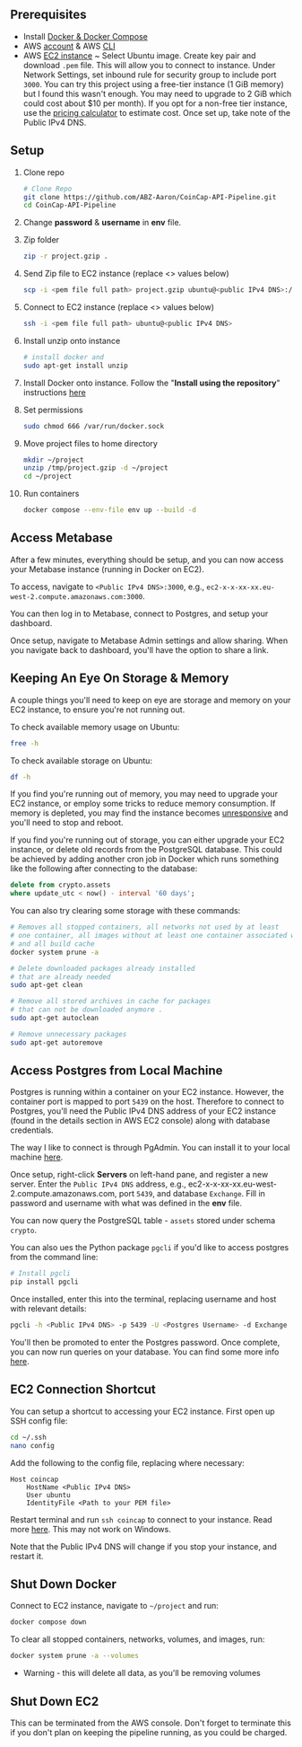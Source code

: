 ## Prerequisites 

* Install [Docker & Docker Compose](https://docs.docker.com/compose/install/compose-desktop/)
* AWS [account](https://aws.amazon.com/premiumsupport/knowledge-center/create-and-activate-aws-account/) & AWS [CLI](https://docs.aws.amazon.com/cli/latest/userguide/cli-configure-quickstart.html)
* AWS [EC2 instance](https://docs.aws.amazon.com/efs/latest/ug/gs-step-one-create-ec2-resources.html) ~ Select Ubuntu image. Create key pair and download `.pem` file. This will allow you to connect to instance. Under Network Settings, set inbound rule for security group to include port `3000`. You can try this project using a free-tier instance (1 GiB memory) but I found this wasn't enough. You may need to upgrade to 2 GiB which could cost about $10 per month). If you opt for a non-free tier instance, use the [pricing calculator](https://calculator.aws/#/) to estimate cost. Once set up, take note of the Public IPv4 DNS.

## Setup

1. Clone repo

    ```bash
    # Clone Repo
    git clone https://github.com/ABZ-Aaron/CoinCap-API-Pipeline.git
    cd CoinCap-API-Pipeline
    ```

1. Change **password** & **username** in **env** file.

1. Zip folder

    ```bash
    zip -r project.gzip .
    ```

1. Send Zip file to EC2 instance (replace <> values below)

    ```bash
    scp -i <pem file full path> project.gzip ubuntu@<public IPv4 DNS>:/tmp
    ```

5. Connect to EC2 instance (replace <> values below)

    ```bash
    ssh -i <pem file full path> ubuntu@<public IPv4 DNS>
    ```

6. Install unzip onto instance

    ```bash
    # install docker and 
    sudo apt-get install unzip
    ```

7. Install Docker onto instance. Follow the "**Install using the repository**" instructions [here](https://docs.docker.com/engine/install/ubuntu/#install-using-the-repository)

8. Set permissions

    ```bash
    sudo chmod 666 /var/run/docker.sock
    ```

9. Move project files to home directory

    ```bash
    mkdir ~/project
    unzip /tmp/project.gzip -d ~/project
    cd ~/project
    ```
10. Run containers

    ```bash
    docker compose --env-file env up --build -d
    ```

## Access Metabase

After a few minutes, everything should be setup, and you can now access your Metabase instance (running in Docker on EC2).

To access, navigate to `<Public IPv4 DNS>:3000`, e.g., `ec2-x-x-xx-xx.eu-west-2.compute.amazonaws.com:3000`.

You can then log in to Metabase, connect to Postgres, and setup your dashboard.

Once setup, navigate to Metabase Admin settings and allow sharing. When you navigate back to dashboard, you'll have the option to share a link.

## Keeping An Eye On Storage & Memory

A couple things you'll need to keep on eye are storage and memory on your EC2 instance, to ensure you're not running out.

To check available memory usage on Ubuntu:

```bash
free -h
```

To check available storage on Ubuntu:

```bash
df -h
```

If you find you're running out of memory, you may need to upgrade your EC2 instance, or employ some tricks to reduce memory consumption. If memory is depleted, you may find the instance becomes [unresponsive](https://aws.amazon.com/premiumsupport/knowledge-center/ec2-linux-prevent-over-utilization/) and you'll need to stop and reboot.

If you find you're running out of storage, you can either upgrade your EC2 instance, or delete old records from the PostgreSQL database. This could be achieved by adding another cron job in Docker which runs something like the following after connecting to the database:

```sql
delete from crypto.assets
where update_utc < now() - interval '60 days';
```

You can also try clearing some storage with these commands:

```bash
# Removes all stopped containers, all networks not used by at least
# one container, all images without at least one container associated with them, 
# and all build cache
docker system prune -a

# Delete downloaded packages already installed
# that are already needed
sudo apt-get clean

# Remove all stored archives in cache for packages 
# that can not be downloaded anymore .
sudo apt-get autoclean

# Remove unnecessary packages
sudo apt-get autoremove
```
## Access Postgres from Local Machine

Postgres is running within a container on your EC2 instance. However, the container port is mapped to port `5439` on the host. Therefore to connect to Postgres, you'll need the  Public IPv4 DNS address of your EC2 instance (found in the details section in AWS EC2 console) along with database credentials. 

The way I like to connect is through PgAdmin. You can install it to your local machine [here](https://www.pgadmin.org/download/). 

Once setup, right-click **Servers** on left-hand pane, and register a new server. Enter the `Public IPv4 DNS` address, e.g., ec2-x-x-xx-xx.eu-west-2.compute.amazonaws.com, port `5439`, and database `Exchange`. Fill in password and username with what was defined in the **env** file.

You can now query the PostgreSQL table - `assets` stored under schema `crypto`.

You can also ues the Python package `pgcli` if you'd like to access postgres from the command line:

```bash
# Install pgcli
pip install pgcli
```

Once installed, enter this into the terminal, replacing username and host with relevant details:

```bash
pgcli -h <Public IPv4 DNS> -p 5439 -U <Postgres Username> -d Exchange
```
You'll then be promoted to enter the Postgres password. Once complete, you can now run queries on your database. You can find some more info [here](https://www.geeksforgeeks.org/pgcli-python-package-for-a-interactive-postgres-cli/).
## EC2 Connection Shortcut

You can setup a shortcut to accessing your EC2 instance. First open up SSH config file:

```bash
cd ~/.ssh
nano config
```
Add the following to the config file, replacing where necessary:

```config
Host coincap
    HostName <Public IPv4 DNS>
    User ubuntu
    IdentityFile <Path to your PEM file>
```

Restart terminal and run `ssh coincap` to connect to your instance. Read more [here](https://www.digitalocean.com/community/tutorials/how-to-create-an-ssh-shortcut). This may not work on Windows.

Note that the Public IPv4 DNS will change if you stop your instance, and restart it. 
## Shut Down Docker

Connect to EC2 instance, navigate to `~/project` and run:

```bash
docker compose down
```

To clear all stopped containers, networks, volumes, and images, run:

```bash
docker system prune -a --volumes
```
* Warning - this will delete all data, as you'll be removing volumes

## Shut Down EC2

This can be terminated from the AWS console. Don't forget to terminate this if you don't plan on keeping the pipeline running, as you could be charged.